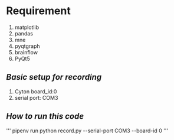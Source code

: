 # **Requirement**
1. matplotlib
2. pandas
3. mne
4. pyqtgraph
5. brainflow
6. PyQt5

## *Basic setup for recording*
1. Cyton board_id:0
2. serial port: COM3

## *How to run this code*
'''
pipenv run python record.py --serial-port COM3 --board-id 0 
''' 